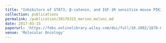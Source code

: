 ```yaml
---
title: "Inhibitors of STAT3, β-catenin, and IGF-1R sensitize mouse PIK3CA-mutant breast cancer to PI3K inhibitors."
collection: publications
permalink: /publication/20170315_merino_molonc.md
date: 2017-03-15
paperurl: 'https://febs.onlinelibrary.wiley.com/doi/full/10.1002/1878-0261.12053'
venue: 'Molecular Oncology'
---
```

